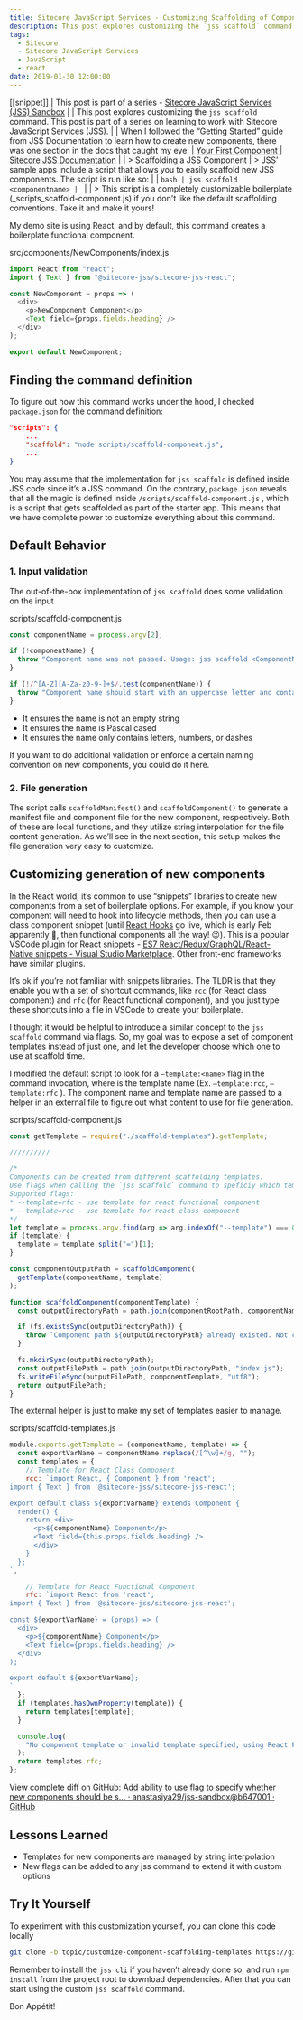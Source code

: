 ```yaml
---
title: Sitecore JavaScript Services - Customizing Scaffolding of Components
description: This post explores customizing the `jss scaffold` command. This post is part of a series on learning to work with Sitecore JavaScript Services (JSS).
tags:
  - Sitecore
  - Sitecore JavaScript Services
  - JavaScript
  - react
date: 2019-01-30 12:00:00
---
```


[[snippet]]
| This post is part of a series - [Sitecore JavaScript Services (JSS) Sandbox](/jss-sandbox/)
| 
| This post explores customizing the `jss scaffold` command. This post is part of a series on learning to work with Sitecore JavaScript Services (JSS).
| 
| When I followed the “Getting Started” guide from JSS Documentation to learn how to create new components, there was one section in the docs that caught my eye:
| [Your First Component | Sitecore JSS Documentation](https://jss.sitecore.com/docs/getting-started/first-component#scaffolding-a-jss-component)
| 
| > Scaffolding a JSS Component
| > JSS’ sample apps include a script that allows you to easily scaffold new JSS components. The script is run like so:
| 
| ```bash
| jss scaffold <componentname>
| ```
| 
| > This script is a completely customizable boilerplate (\_scripts_scaffold-component.js) if you don't like the default scaffolding conventions. Take it and make it yours!

My demo site is using React, and by default, this command creates a boilerplate functional component.

src/components/NewComponents/index.js
```javascript
import React from "react";
import { Text } from "@sitecore-jss/sitecore-jss-react";

const NewComponent = props => (
  <div>
    <p>NewComponent Component</p>
    <Text field={props.fields.heading} />
  </div>
);

export default NewComponent;
```

## Finding the command definition

To figure out how this command works under the hood, I checked `package.json` for the command definition:

```json
"scripts": {
    ...
    "scaffold": "node scripts/scaffold-component.js",
    ...
}
```

You may assume that the implementation for `jss scaffold` is defined inside JSS code since it’s a JSS command. On the contrary, `package.json` reveals that all the magic is defined inside `/scripts/scaffold-component.js` , which is a script that gets scaffolded as part of the starter app. This means that we have complete power to customize everything about this command.

## Default Behavior

### 1. Input validation

The out-of-the-box implementation of `jss scaffold` does some validation on the <ComponentName> input

scripts/scaffold-component.js
```javascript
const componentName = process.argv[2];

if (!componentName) {
  throw "Component name was not passed. Usage: jss scaffold <ComponentName>";
}

if (!/^[A-Z][A-Za-z0-9-]+$/.test(componentName)) {
  throw "Component name should start with an uppercase letter and contain only letters and numbers.";
}
```

- It ensures the name is not an empty string
- It ensures the name is Pascal cased
- It ensures the name only contains letters, numbers, or dashes

If you want to do additional validation or enforce a certain naming convention on new components, you could do it here.

### 2. File generation

The script calls `scaffoldManifest()` and `scaffoldComponent()` to generate a manifest file and component file for the new component, respectively. Both of these are local functions, and they utilize string interpolation for the file content generation. As we’ll see in the next section, this setup makes the file generation very easy to customize.

## Customizing generation of new components

In the React world, it’s common to use “snippets” libraries to create new components from a set of boilerplate options. For example, if you know your component will need to hook into lifecycle methods, then you can use a class component snippet (until [React Hooks](https://reactjs.org/docs/hooks-intro.html) go live, which is early Feb apparently 👏, then functional components all the way! 😉). This is a popular VSCode plugin for React snippets - [ES7 React/Redux/GraphQL/React-Native snippets - Visual Studio Marketplace](https://marketplace.visualstudio.com/items?itemName=dsznajder.es7-react-js-snippets#user-content-react-components). Other front-end frameworks have similar plugins.

It’s ok if you’re not familiar with snippets libraries. The TLDR is that they enable you with a set of shortcut commands, like `rcc` (for React class component) and `rfc` (for React functional component), and you just type these shortcuts into a file in VSCode to create your boilerplate.

I thought it would be helpful to introduce a similar concept to the `jss scaffold` command via flags. So, my goal was to expose a set of component templates instead of just one, and let the developer choose which one to use at scaffold time.

I modified the default script to look for a `—template:<name>` flag in the command invocation, where <name> is the template name (Ex. `—template:rcc`, `—template:rfc` ). The component name and template name are passed to a helper in an external file to figure out what content to use for file generation.

scripts/scaffold-component.js
```javascript
const getTemplate = require("./scaffold-templates").getTemplate;

//////////

/*
Components can be created from different scaffolding templates.
Use flags when calling the `jss scaffold` command to speficiy which template to use.
Supported flags:
* --template=rfc - use template for react functional component
* --template=rcc - use template for react class component
*/
let template = process.argv.find(arg => arg.indexOf("--template") === 0);
if (template) {
  template = template.split("=")[1];
}

const componentOutputPath = scaffoldComponent(
  getTemplate(componentName, template)
);

function scaffoldComponent(componentTemplate) {
  const outputDirectoryPath = path.join(componentRootPath, componentName);

  if (fs.existsSync(outputDirectoryPath)) {
    throw `Component path ${outputDirectoryPath} already existed. Not creating component.`;
  }

  fs.mkdirSync(outputDirectoryPath);
  const outputFilePath = path.join(outputDirectoryPath, "index.js");
  fs.writeFileSync(outputFilePath, componentTemplate, "utf8");
  return outputFilePath;
}
```

The external helper is just to make my set of templates easier to manage.

scripts/scaffold-templates.js
```javascript
module.exports.getTemplate = (componentName, template) => {
  const exportVarName = componentName.replace(/[^\w]+/g, "");
  const templates = {
    // Template for React Class Component
    rcc: `import React, { Component } from 'react';
import { Text } from '@sitecore-jss/sitecore-jss-react';

export default class ${exportVarName} extends Component {
  render() {
    return <div>
      <p>${componentName} Component</p>
      <Text field={this.props.fields.heading} />
      </div>
    }
  };
`,

    // Template for React Functional Component
    rfc: `import React from 'react';
import { Text } from '@sitecore-jss/sitecore-jss-react';

const ${exportVarName} = (props) => (
  <div>
    <p>${componentName} Component</p>
    <Text field={props.fields.heading} />
  </div>
);

export default ${exportVarName};
`
  };
  if (templates.hasOwnProperty(template)) {
    return templates[template];
  }

  console.log(
    "No component template or invalid template specified, using React Functional Component template."
  );
  return templates.rfc;
};
```

View complete diff on GitHub: [Add ability to use flag to specify whether new components should be s… · anastasiya29/jss-sandbox@b647001 · GitHub](https://github.com/anastasiya29/jss-sandbox/commit/b64700157f0449542729ccaf2dd675c6a9c59e42#diff-61d12edc1cbcee5dc32e39567f301d84)

## Lessons Learned

- Templates for new components are managed by string interpolation
- New flags can be added to any jss command to extend it with custom options

## Try It Yourself

To experiment with this customization yourself, you can clone this code locally

```bash
git clone -b topic/customize-component-scaffolding-templates https://github.com/anastasiya29/jss-sandbox.git
```

Remember to install the `jss cli` if you haven’t already done so, and run `npm install` from the project root to download dependencies. After that you can start using the custom `jss scaffold` command.

Bon Appétit!
